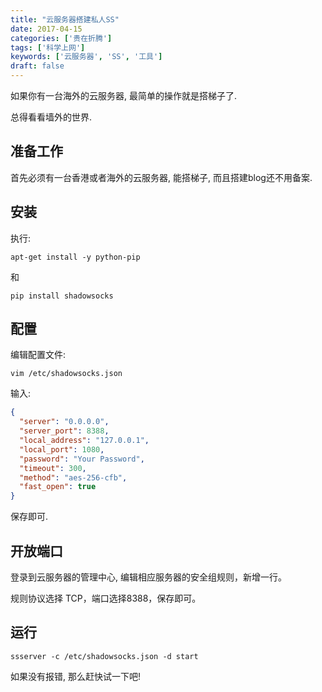 ```yaml
---
title: "云服务器搭建私人SS"
date: 2017-04-15
categories: ['贵在折腾']
tags: ['科学上网']
keywords: ['云服务器', 'SS', '工具']
draft: false
---
```


如果你有一台海外的云服务器, 最简单的操作就是搭梯子了.

总得看看墙外的世界.

<!--more-->

## 准备工作

首先必须有一台香港或者海外的云服务器, 能搭梯子, 而且搭建blog还不用备案.

## 安装

执行:

`apt-get install -y python-pip`

和

`pip install shadowsocks`

## 配置

编辑配置文件:

`vim /etc/shadowsocks.json`

输入:

```json
{
  "server": "0.0.0.0",
  "server_port": 8388,
  "local_address": "127.0.0.1",
  "local_port": 1080,
  "password": "Your Password",
  "timeout": 300,
  "method": "aes-256-cfb",
  "fast_open": true
}
```

保存即可.

## 开放端口

登录到云服务器的管理中心, 编辑相应服务器的安全组规则，新增一行。

规则协议选择 TCP，端口选择8388，保存即可。

## 运行

`ssserver -c /etc/shadowsocks.json -d start`

如果没有报错, 那么赶快试一下吧!
